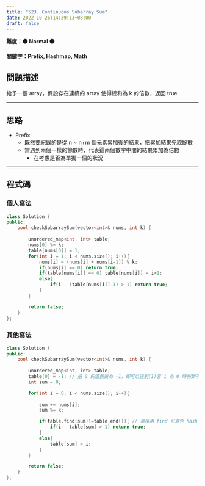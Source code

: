 ```yaml
---
title: "523. Continuous Subarray Sum"
date: 2022-10-26T14:39:13+08:00
draft: false
---
```


**難度：🟠 Normal 🟠**

**關鍵字：Prefix, Hashmap, Math**

## 問題描述

給予一個 array，假設存在連續的 array 使得總和為 k 的倍數，返回 true

---  

## 思路

- Prefix
  - 既然要紀錄的是從 n ~ n+m 個元素累加後的結果，把累加結果先取餘數
  - 當遇到兩個一樣的餘數時，代表這兩個數字中間的結果累加為倍數
    - 在考慮是否為單獨一個的狀況

---

## 程式碼

### 個人寫法
```c++
class Solution {
public:
    bool checkSubarraySum(vector<int>& nums, int k) {
        
        unordered_map<int, int> table;
        nums[0] %= k;
        table[nums[0]] = 1;
        for(int i = 1; i < nums.size(); i++){
            nums[i] = (nums[i] + nums[i-1]) % k;
            if(nums[i] == 0) return true;
            if(table[nums[i]] == 0) table[nums[i]] = i+1;
            else{
                if(i - (table[nums[i]]-1) > 1) return true;
            }
        }

        return false;
    }
};
```

### 其他寫法
```c++
class Solution {
public:
    bool checkSubarraySum(vector<int>& nums, int k) {
        
        unordered_map<int, int> table;
        table[0] = -1; // 把 0 的倍數設為 -1，即可以達到(1)當 i 為 0 時判斷不存在,(2)當 i > 0 時判斷存在
        int sum = 0;

        for(int i = 0; i < nums.size(); i++){
            
            sum += nums[i];
            sum %= k;    

            if(table.find(sum)!=table.end()){ // 直接用 find 可避免 hash map 初始值為 0 的狀況
                if(i - table[sum] > 1) return true;
            }
            else{
                table[sum] = i;
            }
        }

        return false;
    }
};
```
